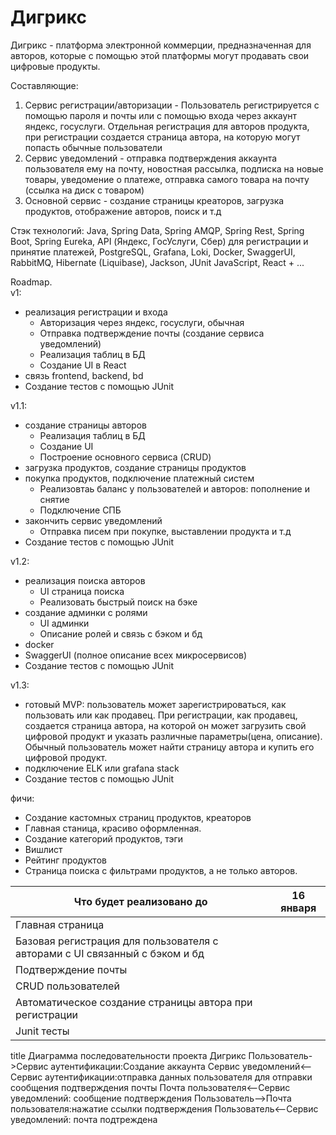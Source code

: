 # Дигрикс
Дигрикс - платформа электронной коммерции, предназначенная для авторов, которые с помощью этой платформы могут продавать свои цифровые продукты.

Составляющие:
1. Сервис регистрации/авторизации - Пользователь регистрируется с помощью пароля и почты или с помощью входа через аккаунт яндекс, госуслуги. Отдельная регистрация для авторов продукта, при регистрации создается страница автора, на которую могут попасть обычные пользователи
2. Сервис уведомлений - отправка подтверждения аккаунта пользователя ему на почту, новостная рассылка, подписка на новые товары, уведомение о платеже, отправка самого товара на почту (ссылка на диск с товаром)
3. Основной сервис - создание страницы креаторов, загрузка продуктов, отображение авторов, поиск и т.д

Стэк технологий:
Java, Spring Data, Spring AMQP, Spring Rest, Spring Boot, Spring Eureka, API (Яндекс, ГосУслуги, Сбер) для регистрации и принятие платежей, PostgreSQL, Grafana, Loki, Docker, SwaggerUI, RabbitMQ, Hibernate (Liquibase), Jackson, JUnit
JavaScript, React + ...

Roadmap.
<br>v1:
- реализация регистрации и входа
  - Авторизация через яндекс, госуслуги, обычная
  - Отправка подтверждение почты (создание сервиса уведомлений)
  - Реализация таблиц в БД
  - Создание UI в React
- связь frontend, backend, bd
- Создание тестов с помощью JUnit

v1.1:
- создание страницы авторов
  - Реализация таблиц в БД
  - Создание UI
  - Построение основного сервиса (CRUD)
- загрузка продуктов, создание страницы продуктов
- покупка продуктов, подключение платежный систем
  - Реализовтаь баланс у пользователей и авторов: пополнение и снятие
  - Подключение СПБ
- закончить сервис уведомлений
  - Отправка писем при покупке, выставлении продукта и т.д
- Создание тестов с помощью JUnit

v1.2:
- реализация поиска авторов
  - UI страница поиска
  - Реализовать быстрый поиск на бэке
- создание админки с ролями
  - UI админки
  - Описание ролей и связь с бэком и бд
- docker
- SwaggerUI (полное описание всех микросервисов)
- Создание тестов с помощью JUnit

v1.3:
- готовый MVP: пользователь может зарегистрироваться, как пользовать или как продавец. При регистрации, как продавец, создается страница автора, на которой он может загрузить свой цифровой продукт и указать различные параметры(цена, описание). Обычный пользователь может найти страницу автора и купить его цифровой продукт.
- подключение ELK или grafana stack
- Создание тестов с помощью JUnit

фичи:
- Создание кастомных страниц продуктов, креаторов
- Главная станица, красиво оформленная.
- Создание категорий продуктов, тэги 
- Вишлист
- Рейтинг продуктов
- Страница поиска с фильтрами продуктов, а не только авторов.

| Что будет реализовано до | 16 января|
| ------------- | ------------- |
| Главная страница | |
| Базовая регистрация для пользователя с авторами с UI связанный с бэком и бд | |
| Подтверждение почты | |
| CRUD пользователей | |
| Автоматическое создание страницы автора при регистрации | |
| Junit тесты | |


title Диаграмма последовательности проекта Дигрикс
Пользователь->Сервис аутентификации:Создание аккаунта
Сервис уведомлений<--Сервис аутентификации:отправка данных пользователя для отправки сообщения подтверждения почты
Почта пользователя<--Сервис уведомлений: сообщение подтверждения 
Пользователь-->Почта пользователя:нажатие ссылки подтверждения 
Пользователь<--Сервис уведомлений: почта подтреждена

